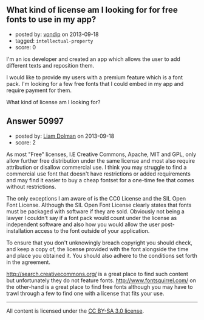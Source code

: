 ## What kind of license am I looking for for free fonts to use in my app?

- posted by: [vondip](https://stackexchange.com/users/-1/5273-vondip) on 2013-09-18
- tagged: `intellectual-property`
- score: 0

<p>I'm an ios developer and created an app which allows the user to add different texts and reposition them.</p>

<p>I would like to provide my users with a premium feature which is a font pack. I'm looking for a few free fonts that I could embed in my app and require payment for them.</p>

<p>What kind of license am I looking for? </p>



## Answer 50997

- posted by: [Liam Dolman](https://stackexchange.com/users/-1/27824-liam-dolman) on 2013-09-18
- score: 2

<p>As most "Free" licenses, I.E Creative Commons, Apache, MIT and GPL, only allow further free distribution under the same license and most also require attribution or disallow commercial use. I think you may struggle to find a commercial use font that doesn't have restrictions or added requirements and may find it easier to buy a cheap fontset for a one-time fee that comes without restrictions.</p>

<p>The only exceptions I am aware of is the CC0 License and the SIL Open Font License. Although the SIL Open Font License clearly states that fonts must be packaged with software if they are sold. Obviously not being a lawyer I couldn't say if a font pack would count under the license as independent software and also how you would allow the user post-installation access to the font outside of your application.</p>

<p>To ensure that you don't unknowingly breach copyright you should check, and keep a copy of, the license provided with the font alongside the time and place you obtained it. You should also adhere to the conditions set forth in the agreement. </p>

<p><a href="http://search.creativecommons.org/" rel="nofollow">http://search.creativecommons.org/</a> is a great place to find such content but unfortunately they do not feature fonts. <a href="http://www.fontsquirrel.com/" rel="nofollow">http://www.fontsquirrel.com/</a> on the other-hand is a great place to find free fonts although you may have to trawl through a few to find one with a license that fits your use.  </p>




---

All content is licensed under the [CC BY-SA 3.0 license](https://creativecommons.org/licenses/by-sa/3.0/).
